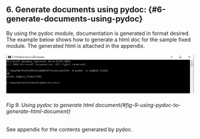 ## 6\. Generate documents using pydoc: {#6-generate-documents-using-pydoc}

By using the pydoc module, documentation is generated in format desired. The example below shows how to generate a html doc for the sample fixed module. The generated html is attached in the appendix.

![](/media/image9.png)
###### Fig 9. Using pydoc to generate html document{#fig-9-using-pydoc-to-generate-html-document}

See appendix for the contents generated by pydoc.